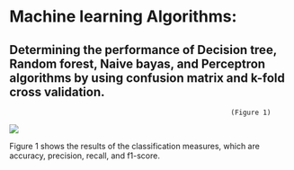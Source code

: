# Machine learning Algorithms:
## Determining the performance of Decision tree, Random forest, Naive bayas, and Perceptron algorithms by using confusion matrix and k-fold cross validation. 

                                                           (Figure 1)

![](https://user-images.githubusercontent.com/109601713/222596173-8bfe5a7f-2d9f-4639-9ae7-02d18d8f5e5f.png)


Figure 1 shows the results of the classification measures, which are accuracy, precision, recall, and f1-score.
